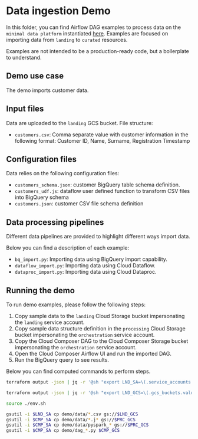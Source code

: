 # Data ingestion Demo

In this folder, you can find Airflow DAG examples to process data on the `minimal data platform` instantiated [here](../). Examples are focused on importing data from `landing` to `curated` resources.

Examples are not intended to be a production-ready code, but a bollerplate to understand.

## Demo use case

The demo imports customer data.

## Input files

Data are uploaded to the `landing` GCS bucket. File structure:

- `customers.csv`: Comma separate value with customer information in the following format: Customer ID, Name, Surname, Registration Timestamp

## Configuration files

Data relies on the following configuration files:

- `customers_schema.json`: customer BigQuery table schema definition.
- `customers_udf.js`: dataflow user defined function to transform CSV files into BigQuery schema
- `customers.json`: customer CSV file schema definition

## Data processing pipelines

Different data pipelines are provided to highlight different ways import data.

Below you can find a description of each example:

- `bq_import.py`: Importing data using BigQuery import capability.
- `dataflow_import.py`: Importing data using Cloud Dataflow.
- `dataproc_import.py`: Importing data using Cloud Dataproc.

## Running the demo

To run demo examples, please follow the following steps:

1. Copy sample data to the `landing` Cloud Storage bucket impersonating the `landing` service account.
1. Copy sample data structure definition in the `processing` Cloud Storage bucket impersonating the `orchestration` service account.
1. Copy the Cloud Composer DAG to the Cloud Composer Storage bucket impersonating the `orchestration` service account.
1. Open the Cloud Composer Airflow UI and run the imported DAG.
1. Run the BigQuery query to see results.

Below you can find computed commands to perform steps.

```bash
terraform output -json | jq -r '@sh "export LND_SA=\(.service_accounts.value.landing)\nexport PRC_SA=\(.service_accounts.value.processing)\nexport CMP_SA=\(.service_accounts.value.composer)"' > env.sh

terraform output -json | jq -r '@sh "export LND_GCS=\(.gcs_buckets.value.landing_cs_0)\nexport PRC_GCS=\(.gcs_buckets.value.processing_cs_0)\nexport CMP_GCS=\(.gcs_buckets.value.composer)"' >> env.sh

source ./env.sh

gsutil -i $LND_SA cp demo/data/*.csv gs://$LND_GCS
gsutil -i $CMP_SA cp demo/data/*.j* gs://$PRC_GCS
gsutil -i $CMP_SA cp demo/data/pyspark_* gs://$PRC_GCS
gsutil -i $CMP_SA cp demo/dag_*.py $CMP_GCS
```
